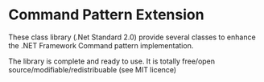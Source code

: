 # Command Pattern Extension

These class library (.Net Standard 2.0) provide several classes to enhance the .NET Framework Command pattern implementation.

The library is complete and ready to use.
It is totally free/open source/modifiable/redistribuable (see MIT licence)

